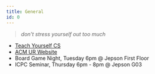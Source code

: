 ```yaml
---
title: General
id: 0
---
```


> _don't stress yourself out too much_
- [Teach Yourself CS](https://teachyourselfcs.com/)
- [ACM UR Website](https://acmurichmond.github.io/)
- Board Game Night, Tuesday 6pm @ Jepson First Floor
- ICPC Seminar, Thursday 6pm - 8pm @ Jepson G03

